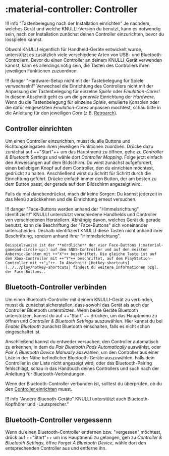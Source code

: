 # :material-controller: Controller

!!! info "Tastenbelegung nach der Installation einrichten"
    Je nachdem, welches Gerät und welche KNULLI-Version du benutzt, kann es notwendig sein, nach der Installation zunächst deinen Controller einzurichten, bevor du losspielen kannst.

Obwohl KNULLI eigentlich für Handheld-Geräte entwickelt wurde, unterstützt es zusätzlich viele verschiedene Arten von USB- und Bluetooth-Controllern. Bevor du einen Controller an deinem KNULLI-Gerät verwenden kannst, kann es allerdings nötig sein, die Tasten des Controllers ihren jeweiligen Funktionen zuzuordnen.

!!! danger "Hardware-Setup nicht mit der Tastebelegung für Spiele verwechseln!"
    Verwechsel die Einrichtung des Controllers nicht mit der Anpassung der Tastenbelegung für einzelne *Spiele* oder *Emulation-Cores*! In diesem Abschnitt geht es um die *generelle* Einrichtung der *Hardware*. Wenn du die Tastenbelegung für einzelne *Spiele*, emulierte Konsolen oder die dafür eingesetzten *Emulation-Cores* anpassen möchtest, schau bitte in die Anleitung für den jeweiligen *Core* (z.B. [Retroarch](../retroarch/controls)).

## Controller einrichten

Um einen Controller einzurichten, musst du alle Buttons und Richtungseingaben ihren jeweiligen Funktionen zuordnen. Drücke dazu zunächst auf ++"Start"++ um das Hauptmenü zu öffnen, gehe zu *Controller & Bluetooth Settings* und wähle dort *Controller Mapping*. Folge jetzt einfach den Anweisungen auf dem Bildschirm. Du wirst zunächst aufgefordert, einen beliebigen Knopf auf dem Controller, den du einrichten möchtest, gedrückt zu halten. Anschließend wirst du Schritt für Schritt durch die Einrichtung geführt. Drücke einfach immer den Button, der am besten zu dem Button passt, der gerade auf dem Bildschirm angezeigt wird.

Falls du mal danebendrückst, mach dir keine Sorgen: Du kannst jederzeit in das Menü zurückkehren und die Einrichtung erneut versuchen.

!!! danger "Face-Buttons werden anhand der "Himmelsrichtung" identifiziert!"
    KNULLI unterstützt verschiedene Handhelds und Controller von verschiedenen Herstellern. Abhängig davon, welches Gerät du gerade benutzt, kann die Beschriftung der "Face-Buttons" sich voneinander unterscheiden. Deshalb identifiziert KNULLI diese Tasten nicht anhand ihrer Beschriftung, sondern anhand ihrer "Himmelsrichtung".
    
    Beispielsweise ist der **nördliche** der vier Face-Buttons (:material-gamepad-circle-up:) auf dem SNES-Controller und auf den meisten Anbernic-Geräten mit ++"X"++ beschriftet. Die gleiche Taste ist auf dem Xbox-Controller mit ++"Y"++ beschriftet, auf dem PlayStation-Controller mit ++"△"++. Im Abschnitt [Hotkey-shortcuts](../../play/hotkey-shortcuts) findest du weitere Informationen bzgl. der Face-Buttons..
## Bluetooth-Controller verbinden
Um einen Bluetooth-Controller mit deinem KNULLI-Gerät zu verbinden, musst du zunächst sicherstellen, dass sowohl das Gerät als auch der Controller Bluetooth unterstützen. Wenn beide Geräte Bluetooth unterstützen, kannst du auf ++"Start"++ drücken, um das Hauptmenü zu öffnen und *Controller & Bluetooth Settings* auszuwählen. Hier kannst du bei *Enable Bluetooth* zunächst Bluetooth einschalten, falls es nicht schon eingeschaltet ist.

Anschließend kannst du entweder versuchen, den Controller automatisch zu erkennen, in dem du *Pair Bluetooth Pads Automatically* auswählst, oder *Pair A Bluetooth Device Manually* auswählen, um den Controller aus einer Liste in der Nähe befindlicher Bluetooth-Geräte auszuwählen. Falls dein Controller in der Liste nicht angezeigt wird, oder das Bluetooth-Pairing fehlschlägt, schau in das Handbuch deines Controllers und such nach der Anleitung für Bluetooth-Verbindungen.

Wenn der Bluetooth-Controller verbunden ist, solltest du überprüfen, ob du den  [Controller einrichten](#controller-einrichten) musst.

!!! info "Andere Blueooth-Geräte"
    KNULLI unterstützt auch Bluetooth-Kopfhörer und -Lautsprecher."


## Bluetooth-Controller vergessenn

Wenn du einen Bluetooth-Controller entfernen bzw. "vergessen" möchtest, drück auf ++"Start"++ um ins Hauptmenü zu gelangen, geh zu *Controller & Bluetooth Settings*, öffne *Forget A Bluetooth Device*, wähle dort den entsprechenden Controller aus und entferne ihn.
